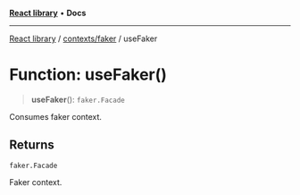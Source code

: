 [**React library**](../../../index.md) • **Docs**

***

[React library](../../../modules.md) / [contexts/faker](../index.md) / useFaker

# Function: useFaker()

> **useFaker**(): `faker.Facade`

Consumes faker context.

## Returns

`faker.Facade`

Faker context.
